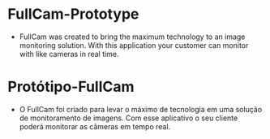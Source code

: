 # FullCam-Prototype
- FullCam was created to bring the maximum technology to an image monitoring solution. With this application your customer can monitor with like cameras in real time.

# Protótipo-FullCam
- O FullCam foi criado para levar o máximo de tecnologia em uma solução de monitoramento de imagens. Com esse aplicativo o seu cliente poderá monitorar as câmeras em tempo real.


